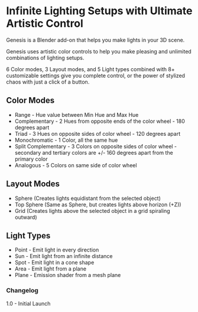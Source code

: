 Infinite Lighting Setups with Ultimate Artistic Control
=======================================================

Genesis is a Blender add-on that helps you make lights in your 3D scene.

Genesis uses artistic color controls to help you make pleasing and unlimited combinations of lighting setups.

6 Color modes, 3 Layout modes, and 5 Light types combined with 8+ customizable settings give you complete control, or the power of stylized chaos with just a click of a button.

Color Modes
-----------

*   Range - Hue value between Min Hue and Max Hue
*   Complementary - 2 Hues from opposite ends of the color wheel - 180 degrees apart
*   Triad - 3 Hues on opposite sides of color wheel - 120 degrees apart
*   Monochromatic - 1 Color, all the same hue
*   Split Complementary - 3 Colors on opposite sides of color wheel - secondary and tertiary colors are +/- 160 degrees apart from the primary color
*   Analogous - 5 Colors on same side of color wheel

Layout Modes
------------

*   Sphere (Creates lights equidistant from the selected object)
*   Top Sphere (Same as Sphere, but creates lights above horizon (+Z))
*   Grid (Creates lights above the selected object in a grid spiraling outward)

Light Types
-----------

*   Point - Emit light in every direction
*   Sun - Emit light from an infinite distance
*   Spot - Emit light in a cone shape
*   Area - Emit light from a plane
*   Plane - Emission shader from a mesh plane

### Changelog

1.0 - Initial Launch
